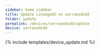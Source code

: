 ```yaml
---
sidebar: home_sidebar
title: Update LineageOS on serranodsdd
folder: update
permalink: /devices/serranodsdd/update
device: serranodsdd
---
```

{% include templates/device_update.md %}
